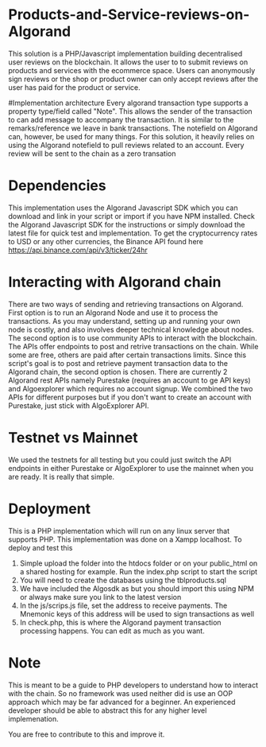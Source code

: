 # Products-and-Service-reviews-on-Algorand
This solution is a PHP/Javascript implementation building decentralised user reviews on the blockchain. It allows the user to to submit reviews on products and services with the ecommerce space. Users can anonymously sign reviews or the shop or product owner can only accept reviews after the user has paid for the product or service. 

#Implementation architecture
Every algorand transaction type supports a property type/field called "Note". This allows the sender of the transaction to can add message to accompany the transaction. It is similar to the remarks/reference we leave in bank transactions. The notefield on Algorand can, however, be used for many things. For this solution, it heavily relies on using the Algorand notefield to pull reviews related to an account. Every review will be sent to the chain as a zero transation 

# Dependencies
This implementation uses the Algorand Javascript SDK which you can download and link in your script or import if you have NPM installed. Check the Algorand Javascript SDK for the instructions or simply download the latest file for quick test and implementation. 
To get the cryptocurrency rates to USD or any other currencies, the Binance API found here https://api.binance.com/api/v3/ticker/24hr 

# Interacting with Algorand chain
There are two ways of sending and retrieving transactions on Algorand. First option is to run an Algorand Node and use it to process the transactions. As you may understand, setting up and running your own node is costly, and also involves deeper technical knowledge about nodes. The second option is to use community APIs to interact with the blockchain. The APIs offer endpoints to post and retrive transactions on the chain. While some are free, others are paid after certain transactions limits. Since this script's goal is to post and retrieve payment transaction data to the Algorand chain, the second option is chosen. There are currently 2 Algorand rest APIs namely Purestake (requires an account to ge API keys) and Algoexplorer which requires no account signup. We combined the two APIs for different purposes but if you don't want to create an account with Purestake, just stick with AlgoExplorer API. 

# Testnet vs Mainnet
We used the testnets for all testing but you could just switch the API endpoints in either Purestake or AlgoExplorer to use the mainnet when you are ready. It is really that simple. 

# Deployment
This is a PHP implementation which will run on any linux server that supports PHP. This implementation was done on a Xampp localhost. To deploy and test this
1. Simple upload the folder into the htdocs folder or on your public_html on a shared hosting for example. Run the index.php script to start the script
2. You will need to create the databases using the tblproducts.sql
3. We have included the Algosdk as but you should import this using NPM or always make sure you link to the latest version
4. In the js/scrips.js file, set the address to receive payments. The Mnemonic keys of this address will be used to sign transactions as well
5. In check.php, this is where the Algorand payment transaction processing happens. You can edit as much as you want. 

# Note
This is meant to be a guide to PHP developers to understand how to interact with the chain. So no framework was used neither did is use an OOP approach which may be far advanced for a beginner. An experienced developer should be able to abstract this for any higher level implemenation. 

You are free to contribute to this and improve it. 

